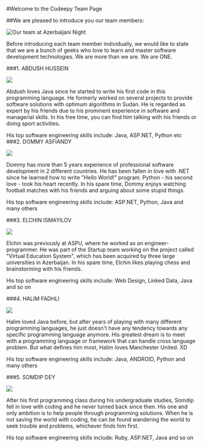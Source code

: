 #Welcome to the Codeepy Team Page


##We are pleased to introduce you our team members: 

![Our team at Azerbaijani Night](http://i.imgur.com/FOOFgOy.jpg)

Before introducing each team member individually, we would like to state that we are a bunch of geeks who love to learn and master software development technologies. We are more than we are. We are ONE.


###1. ABDUSH HUSSEIN


![](https://media.licdn.com/media/p/8/000/1d4/09a/009fbf8.jpg)

Abdush loves Java since he started to write his first code in this programming language. He formerly worked on several projects to provide software solutions with optimum algorithms in Sudan. He is regarded as expert by his friends due to his prominent experience in software and managerial skills. In his free time, you can find him talking with his friends or doing sport activities. 

His top software engineering skills include: 
Java, ASP.NET, Python etc  
###2. DOMMY ASFIANDY

![](https://media.licdn.com/media/p/8/005/09a/2c8/1b24e52.jpg)

Dommy has more than 5 years experience of professional software development in 2 different countries. He has been fallen in love with .NET since he learned how to write "Hello World!" program. Python - his second love - took his heart recently. In his spare time, Dommy enjoys watching football matches with his friends and arguing about some stupid things.

His top software engineering skills include: 
ASP.NET, Python, Java and many others

###3. ELCHIN ISMAYILOV 

![](https://media.licdn.com/mpr/mpr/shrink_200_200/p/4/005/09d/2a7/3ceaf04.jpg)

Elchin was previously at ASPU, where he worked as an engineer-programmer. He was part of the Startup team working on the project called "Virtual Education System", which has been acquired by three large universities in Azerbaijan. In his spare time, Elchin likes playing chess and brainstorming with his friends.

His top software engineering skills include: 
Web Design, Linked Data, Java and so on

###4. HALIM FADHLI 

![](https://media.licdn.com/media/p/5/005/01f/2cd/1295ac6.jpg)

Halim loved Java before, but after years of playing with many different programming languages, he just doesn't have any tendency towards any specific programming language anymore. His greatest dream is to meet with a programming language or framework that can handle cross language problem. But what defines him most, Halim loves Manchester United. XD

His top software engineering skills include: 
Java, ANDROID, Python and many others

###5. SOMDIP DEY

![](https://media.licdn.com/media/p/3/005/083/240/2cbe543.jpg)

After his first programming class during his undergraduate studies, Somdip fell in love with coding and he never turned back since then. His one and only ambition is to help people through programming solutions. When he is not saving the world with coding, he can be found wandering the world to seek trouble and problems, whichever finds him first.

His top software engineering skills include: 
Ruby, ASP.NET, Java and so on

